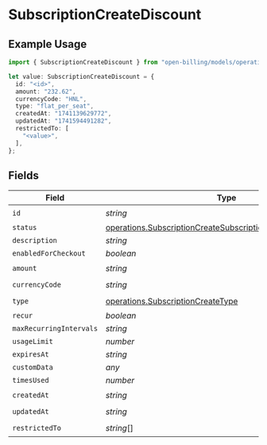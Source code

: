 # SubscriptionCreateDiscount

## Example Usage

```typescript
import { SubscriptionCreateDiscount } from "open-billing/models/operations";

let value: SubscriptionCreateDiscount = {
  id: "<id>",
  amount: "232.62",
  currencyCode: "HNL",
  type: "flat_per_seat",
  createdAt: "1741139629772",
  updatedAt: "1741594491282",
  restrictedTo: [
    "<value>",
  ],
};
```

## Fields

| Field                                                                                                                                      | Type                                                                                                                                       | Required                                                                                                                                   | Description                                                                                                                                |
| ------------------------------------------------------------------------------------------------------------------------------------------ | ------------------------------------------------------------------------------------------------------------------------------------------ | ------------------------------------------------------------------------------------------------------------------------------------------ | ------------------------------------------------------------------------------------------------------------------------------------------ |
| `id`                                                                                                                                       | *string*                                                                                                                                   | :heavy_check_mark:                                                                                                                         | N/A                                                                                                                                        |
| `status`                                                                                                                                   | [operations.SubscriptionCreateSubscriptionsResponse200Status](../../models/operations/subscriptioncreatesubscriptionsresponse200status.md) | :heavy_minus_sign:                                                                                                                         | N/A                                                                                                                                        |
| `description`                                                                                                                              | *string*                                                                                                                                   | :heavy_minus_sign:                                                                                                                         | N/A                                                                                                                                        |
| `enabledForCheckout`                                                                                                                       | *boolean*                                                                                                                                  | :heavy_minus_sign:                                                                                                                         | N/A                                                                                                                                        |
| `amount`                                                                                                                                   | *string*                                                                                                                                   | :heavy_check_mark:                                                                                                                         | N/A                                                                                                                                        |
| `currencyCode`                                                                                                                             | *string*                                                                                                                                   | :heavy_check_mark:                                                                                                                         | N/A                                                                                                                                        |
| `type`                                                                                                                                     | [operations.SubscriptionCreateType](../../models/operations/subscriptioncreatetype.md)                                                     | :heavy_check_mark:                                                                                                                         | N/A                                                                                                                                        |
| `recur`                                                                                                                                    | *boolean*                                                                                                                                  | :heavy_minus_sign:                                                                                                                         | N/A                                                                                                                                        |
| `maxRecurringIntervals`                                                                                                                    | *string*                                                                                                                                   | :heavy_minus_sign:                                                                                                                         | N/A                                                                                                                                        |
| `usageLimit`                                                                                                                               | *number*                                                                                                                                   | :heavy_minus_sign:                                                                                                                         | N/A                                                                                                                                        |
| `expiresAt`                                                                                                                                | *string*                                                                                                                                   | :heavy_minus_sign:                                                                                                                         | N/A                                                                                                                                        |
| `customData`                                                                                                                               | *any*                                                                                                                                      | :heavy_minus_sign:                                                                                                                         | N/A                                                                                                                                        |
| `timesUsed`                                                                                                                                | *number*                                                                                                                                   | :heavy_minus_sign:                                                                                                                         | N/A                                                                                                                                        |
| `createdAt`                                                                                                                                | *string*                                                                                                                                   | :heavy_check_mark:                                                                                                                         | N/A                                                                                                                                        |
| `updatedAt`                                                                                                                                | *string*                                                                                                                                   | :heavy_check_mark:                                                                                                                         | N/A                                                                                                                                        |
| `restrictedTo`                                                                                                                             | *string*[]                                                                                                                                 | :heavy_check_mark:                                                                                                                         | N/A                                                                                                                                        |
